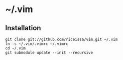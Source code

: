 # ~/.vim

## Installation

    git clone git://github.com/riceissa/vim.git ~/.vim
    ln -s ~/.vim/.vimrc ~/.vimrc
    cd ~/.vim
    git submodule update --init --recursive
